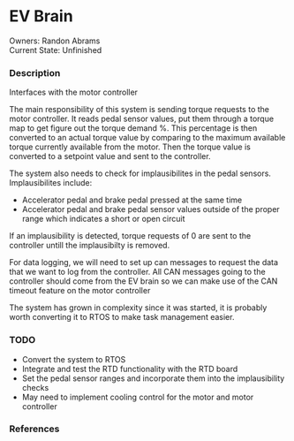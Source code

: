 # EV Brain
Owners: Randon Abrams \
Current State: Unfinished
### Description
Interfaces with the motor controller

The main responsibility of this system is sending torque requests to the motor controller. It reads pedal sensor values, put them through a torque map to get figure out the torque demand %. This percentage is then converted to an actual torque value by comparing to the maximum available torque currently available from the motor. Then the torque value is converted to a setpoint value and sent to the controller. 

The system also needs to check for implausibilites in the pedal sensors.
Implausibilites include:
- Accelerator pedal and brake pedal pressed at the same time
- Accelerator pedal and brake pedal sensor values outside of the proper range which indicates a short or open circuit

If an implausibility is detected, torque requests of 0 are sent to the controller untill the implausibilty is removed.

For data logging, we will need to set up can messages to request the data that we want to log from the controller. All CAN messages going to the controller should come from the EV brain so we can make use of the CAN timeout feature on the motor controller

The system has grown in complexity since it was started, it is probably worth converting it to RTOS to make task management easier. 

### TODO
- Convert the system to RTOS
- Integrate and test the RTD functionality with the RTD board
- Set the pedal sensor ranges and incorporate them into the implausibility checks
- May need to implement cooling control for the motor and motor controller


### References
